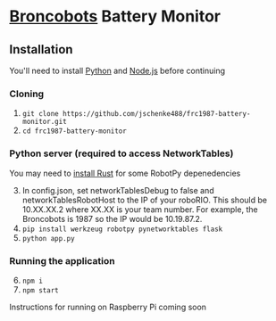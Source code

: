 # [Broncobots](https://teambroncobots.com) Battery Monitor

## Installation

You'll need to install [Python](https://www.python.org) and [Node.js](https://nodejs.org) before continuing

### Cloning
1. `git clone https://github.com/jschenke488/frc1987-battery-monitor.git`
2. `cd frc1987-battery-monitor`

### Python server (required to access NetworkTables)

You may need to [install Rust](https://rustup.rs) for some RobotPy depenedencies

3. In config.json, set networkTablesDebug to false and networkTablesRobotHost to the IP of your roboRIO. This should be 10.XX.XX.2 where XX.XX is your team number. For example, the Broncobots is 1987 so the IP would be 10.19.87.2.
4. `pip install werkzeug robotpy pynetworktables flask`
5. `python app.py`

### Running the application

6. `npm i`
7. `npm start`

Instructions for running on Raspberry Pi coming soon
